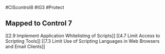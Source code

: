 #CIScontrol8 #IG3 #Protect 
## Mapped to Control 7
[[2.9 Implement Application Whitelisting of Scripts]]
[[4.7 Limit Access to Scripting Tools]]
[[7.3 Limit Use of Scripting Languages in Web Browsers and Email Clients]]

